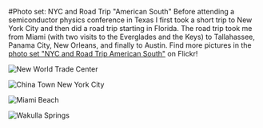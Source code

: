 #Photo set: NYC and Road Trip "American South"
Before attending a semiconductor physics conference in Texas I first took a short trip to New York City and then did a road trip starting in Florida. The road trip took me from Miami (with two visits to the Everglades and the Keys) to Tallahassee, Panama City, New Orleans, and finally to Austin. Find more pictures in the [photo set "NYC and Road Trip American South"](https://www.flickr.com/photos/tobiashenn/sets/72157646138048687/) on Flickr!

![](https://farm6.staticflickr.com/5559/14759090047_ce52f2e467_b.jpg "New World Trade Center")

![](https://farm4.staticflickr.com/3914/14758959030_87af97f24e_b.jpg "China Town New York City")

![](https://farm4.staticflickr.com/3849/14945494755_956013133b_b.jpg "Miami Beach")

![](https://farm6.staticflickr.com/5585/14922493406_cfc3f03532_b.jpg "Wakulla Springs")